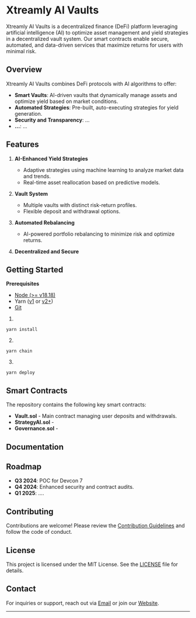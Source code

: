 # Xtreamly AI Vaults

Xtreamly AI Vaults is a decentralized finance (DeFi) platform leveraging artificial intelligence (AI) to optimize asset management and yield strategies in a decentralized vault system. Our smart contracts enable secure, automated, and data-driven  services that maximize returns for users with minimal risk.

## Overview

Xtreamly AI Vaults combines DeFi protocols with AI algorithms to offer:

- **Smart Vaults**: AI-driven vaults that dynamically manage assets and optimize yield based on market conditions.
- **Automated Strategies**: Pre-built, auto-executing strategies for yield generation.
- **Security and Transparency**: ...
- **...**: ...


## Features

1. **AI-Enhanced Yield Strategies**
   - Adaptive strategies using machine learning to analyze market data and trends.
   - Real-time asset reallocation based on predictive models.

2. **Vault System**
   - Multiple vaults with distinct risk-return profiles.
   - Flexible deposit and withdrawal options.

3. **Automated Rebalancing**
   - AI-powered portfolio rebalancing to minimize risk and optimize returns.

4. **Decentralized and Secure**

## Getting Started

**Prerequisites**

- [Node (>= v18.18)](https://nodejs.org/en/download/)
- Yarn ([v1](https://classic.yarnpkg.com/en/docs/install/) or [v2+](https://yarnpkg.com/getting-started/install))
- [Git](https://git-scm.com/downloads)


1. 
```
yarn install 
```

2. 

```
yarn chain 
```

3. 

```
yarn deploy
```


## Smart Contracts

The repository contains the following key smart contracts:

- **Vault.sol** - Main contract managing user deposits and withdrawals.
- **StrategyAI.sol** - 
- **Governance.sol** - 

## Documentation



## Roadmap

- **Q3 2024**: POC for Devcon 7
- **Q4 2024**: Enhanced security and contract audits.
- **Q1 2025**: ....

## Contributing

Contributions are welcome! Please review the [Contribution Guidelines](CONTRIBUTING.md) and follow the code of conduct.

## License

This project is licensed under the MIT License. See the [LICENSE](LICENSE) file for details.

## Contact

For inquiries or support, reach out via [Email](mailto:...) or join our [Website](https://xtreamly.com).

---
